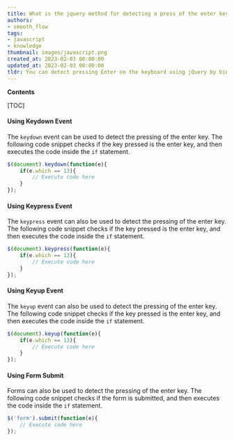```yaml
---
title: What is the jquery method for detecting a press of the enter key on the keyboard?
authors:
- smooth_flow
tags:
- javascript
- knowledge
thumbnail: images/javascript.png
created_at: 2023-02-03 00:00:00
updated_at: 2023-02-03 00:00:00
tldr: You can detect pressing Enter on the keyboard using jQuery by binding a keyup event to the document and checking if the keycode is 13.
---
```


**Contents**

[TOC]

#### Using Keydown Event

The `keydown` event can be used to detect the pressing of the enter key. The following code snippet checks if the key pressed is the enter key, and then executes the code inside the `if` statement.

```javascript
$(document).keydown(function(e){
    if(e.which == 13){
        // Execute code here
    }
});
```

#### Using Keypress Event

The `keypress` event can also be used to detect the pressing of the enter key. The following code snippet checks if the key pressed is the enter key, and then executes the code inside the `if` statement.

```javascript
$(document).keypress(function(e){
    if(e.which == 13){
        // Execute code here
    }
});
```

#### Using Keyup Event

The `keyup` event can also be used to detect the pressing of the enter key. The following code snippet checks if the key pressed is the enter key, and then executes the code inside the `if` statement.

```javascript
$(document).keyup(function(e){
    if(e.which == 13){
        // Execute code here
    }
});
```

#### Using Form Submit

Forms can also be used to detect the pressing of the enter key. The following code snippet checks if the form is submitted, and then executes the code inside the `if` statement.

```javascript
$('form').submit(function(e){
    // Execute code here
});
```
